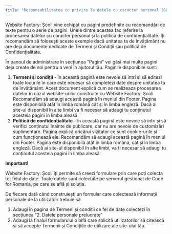 ```yaml
---
title: "Responsabilitatea cu privire la datele cu caracter personal (GDPR)"
---
```


Website Factory: Școli vine echipat cu pagini predefinite cu recomandări
de texte pentru o serie de pagini. Unele dintre acestea fac referire la
procesarea datelor cu caracter personal și la politica de
confidențialitate. Îți recomandăm să folosești aceste exemple dacă
unitatea ta de învățământ nu are deja documente dedicate de Termeni și Condiții sau
politică de Confidențialitate.

În panoul de administrare în secțiunea ”Pagini” vei găsi mai multe
pagini deja create de noi pentru a veni în ajutorul tău. Paginile
disponibile sunt:

1)  **Termeni și condiții** - în această pagină este nevoie să intri și
    să editezi toate locurile în care este necesar să completezi date
    despre unitatea ta de învățământ. Acest document explică cum se realizeaza
    procesarea datelor în cazul website-urilor construite cu Website
    Factory: Școli. Recomandăm să adaugi această pagină în meniul din
    Footer. Pagina este disponibilă atât în limba română cât și în
    limba engleză. Dacă ai site-ul disponibil în alte limbi va fi
    necesar să adaugi tu conținutul acesteia pagini în limba aleasă.
2)  **Politică de confidențialitate** - în această pagină este nevoie să
    intri și să verifici conținutul înainte de publicare, dar nu are
    nevoie de customizări suplimentare. Pagina explică oricărui
    vizitator ce sunt cookie-urile și cum funcționează ele. Recomandăm
    să adaugi această pagină în meniul din Footer. Pagina este
    disponibilă atât în limba română, cât și în limba engleză. Dacă ai
    site-ul disponibil în alte limbi, va fi necesar să adaugi tu
    conținutul acesteia pagini în limba aleasă.

**Important!**

Website Factory: Școli îți permite să creezi
formulare prin care poți colecta tot felul de date. Toate datele sunt
colectate pe serverul gestionat de Code for Romania, pe care se află și soluția.

De fiecare dată când construiești un formular care colectează informații
personale de la utilizatori trebuie să

1)  Adaugi în pagina de Termeni și condiții ce fel de date colectezi în
    secțiunea ”2. Datele personale prelucrate”
2)  Adaugi la finalul formularului o bifă care solicită utilizatorilor
    să citească și să accepte Termenii și Condițiile de utilizare ale
    site-ului tău.
